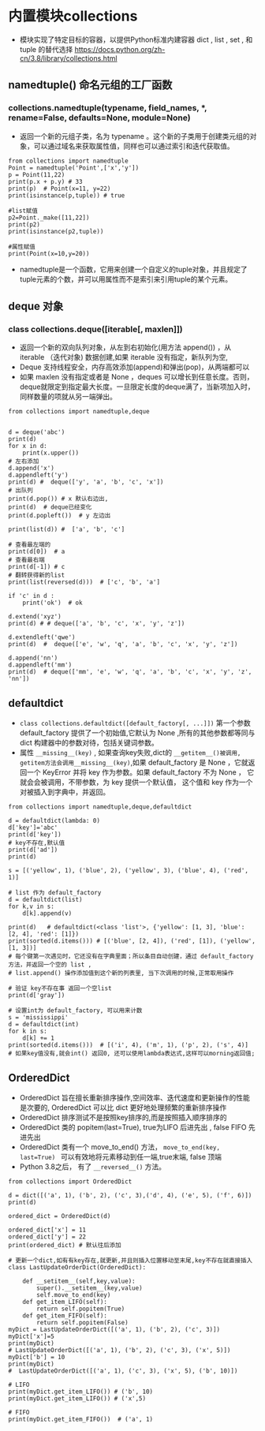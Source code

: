 # 内置模块collections
*  模块实现了特定目标的容器，以提供Python标准内建容器 dict , list , set , 和 tuple 的替代选择
   https://docs.python.org/zh-cn/3.8/library/collections.html
   

## namedtuple() 命名元组的工厂函数

### collections.namedtuple(typename, field_names, *, rename=False, defaults=None, module=None) 
* 返回一个新的元组子类，名为 typename 。这个新的子类用于创建类元组的对象，可以通过域名来获取属性值，同样也可以通过索引和迭代获取值。
 
 ```
from collections import namedtuple
Point = namedtuple('Point',['x','y'])
p = Point(11,22)
print(p.x + p.y) # 33
print(p)  # Point(x=11, y=22)
print(isinstance(p,tuple)) # true

#list赋值
p2=Point._make([11,22])
print(p2)
print(isinstance(p2,tuple))

#属性赋值
print(Point(x=10,y=20))
 
 ```
 * namedtuple是一个函数，它用来创建一个自定义的tuple对象，并且规定了tuple元素的个数，并可以用属性而不是索引来引用tuple的某个元素。

## deque 对象

### class collections.deque([iterable[, maxlen]])

* 返回一个新的双向队列对象，从左到右初始化(用方法 append()) ，从 iterable （迭代对象) 数据创建,如果 iterable 没有指定，新队列为空,
* Deque 支持线程安全，内存高效添加(append)和弹出(pop)，从两端都可以
* 如果 maxlen 没有指定或者是 None ，deques 可以增长到任意长度。否则，deque就限定到指定最大长度。一旦限定长度的deque满了，当新项加入时，同样数量的项就从另一端弹出。

```
from collections import namedtuple,deque


d = deque('abc')
print(d)
for x in d:
    print(x.upper())
# 左右添加
d.append('x')
d.appendleft('y')
print(d) #  deque(['y', 'a', 'b', 'c', 'x'])
# 出队列
print(d.pop()) # x 默认右边出,
print(d)  # deque已经变化 
print(d.popleft())  # y 左边出 

print(list(d)) #  ['a', 'b', 'c']

# 查看最左端的
print(d[0])  # a
# 查看最右端 
print(d[-1]) # c
# 翻转获得新的list 
print(list(reversed(d)))  # ['c', 'b', 'a']

if 'c' in d :
    print('ok')  # ok

d.extend('xyz') 
print(d) # # deque(['a', 'b', 'c', 'x', 'y', 'z'])

d.extendleft('qwe')
print(d)  #  deque(['e', 'w', 'q', 'a', 'b', 'c', 'x', 'y', 'z'])

d.append('nn')
d.appendleft('mm')
print(d)  # deque(['mm', 'e', 'w', 'q', 'a', 'b', 'c', 'x', 'y', 'z', 'nn'])
```

## defaultdict 
* `class collections.defaultdict([default_factory[, ...]])` 第一个参数 default_factory 提供了一个初始值,它默认为 None ,所有的其他参数都等同与 dict 构建器中的参数对待，包括关键词参数。
* 属性 `__missing__(key)` , 如果查询key失败,dict的 `__getitem__()被调用, getitem方法会调用__missing__(key)`,如果 default_factory 是 None ，它就返回一个 KeyError 并将 key 作为参数。如果 default_factory 不为 None ， 它就会会被调用，不带参数，为 key 提供一个默认值， 这个值和 key 作为一个对被插入到字典中，并返回。

```
from collections import namedtuple,deque,defaultdict

d = defaultdict(lambda: 0)
d['key']='abc'
print(d['key'])
# key不存在,默认值
print(d['ad'])
print(d)

s = [('yellow', 1), ('blue', 2), ('yellow', 3), ('blue', 4), ('red', 1)]

# list 作为 default_factory
d = defaultdict(list)
for k,v in s:
    d[k].append(v)

print(d)   # defaultdict(<class 'list'>, {'yellow': [1, 3], 'blue': [2, 4], 'red': [1]})
print(sorted(d.items())) # [('blue', [2, 4]), ('red', [1]), ('yellow', [1, 3])]
# 每个键第一次遇见时，它还没有在字典里面；所以条目自动创建，通过 default_factory 方法，并返回一个空的 list ,
# list.append() 操作添加值到这个新的列表里, 当下次调用的时候,正常取用操作

# 验证 key不存在事 返回一个空list
print(d['gray'])

# 设置int为 default_factory, 可以用来计数
s = 'mississippi'
d = defaultdict(int)
for k in s:
    d[k] += 1
print(sorted(d.items()))  # [('i', 4), ('m', 1), ('p', 2), ('s', 4)]
# 如果key值没有,就会int() 返回0, 还可以使用lambda表达式,这样可以morning返回值; 
```

##  OrderedDict

* OrderedDict 旨在擅长重新排序操作,空间效率、迭代速度和更新操作的性能是次要的, OrderedDict 可以比 dict 更好地处理频繁的重新排序操作
* OrderedDict 排序测试不是按照key排序的,而是按照插入顺序排序的
* OrderedDict 类的 popitem(last=True), true为LIFO 后进先出 , false FIFO 先进先出
* OrderedDict 类有一个 move_to_end() 方法， `move_to_end(key, last=True) ` 可以有效地将元素移动到任一端,true末端, false 顶端
* Python 3.8之后， 有了 `__reversed__()` 方法。

```
from collections import OrderedDict

d = dict([('a', 1), ('b', 2), ('c', 3),('d', 4), ('e', 5), ('f', 6)])
print(d)

ordered_dict = OrderedDict(d)

ordered_dict['x'] = 11
ordered_dict['y'] = 22
print(ordered_dict) # 默认往后添加

# 更新一个dict,如有有key存在,就更新,并且则插入位置移动至末尾,key不存在就直接插入
class LastUpdateOrderDict(OrderedDict):

    def __setitem__(self,key,value):
        super().__setitem__(key,value)
        self.move_to_end(key)
    def get_item_LIFO(self):
        return self.popitem(True)
    def get_item_FIFO(self):
        return self.popitem(False)
myDict = LastUpdateOrderDict([('a', 1), ('b', 2), ('c', 3)])
myDict['x']=5
print(myDict)
# LastUpdateOrderDict([('a', 1), ('b', 2), ('c', 3), ('x', 5)])
myDict['b'] = 10
print(myDict)
#  LastUpdateOrderDict([('a', 1), ('c', 3), ('x', 5), ('b', 10)])

# LIFO
print(myDict.get_item_LIFO()) # ('b', 10)
print(myDict.get_item_LIFO()) # ('x',5)

# FIFO
print(myDict.get_item_FIFO())  # ('a', 1)

```

